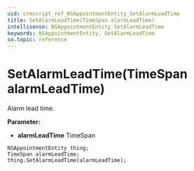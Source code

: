 ```yaml
---
uid: crmscript_ref_NSAppointmentEntity_SetAlarmLeadTime
title: SetAlarmLeadTime(TimeSpan alarmLeadTime)
intellisense: NSAppointmentEntity.SetAlarmLeadTime
keywords: NSAppointmentEntity, GetAlarmLeadTime
so.topic: reference
---
```


# SetAlarmLeadTime(TimeSpan alarmLeadTime)

Alarm lead time.

**Parameter:** 
* **alarmLeadTime** TimeSpan

```crmscript
NSAppointmentEntity thing;
TimeSpan alarmLeadTime;
thing.SetAlarmLeadTime(alarmLeadTime);
```

